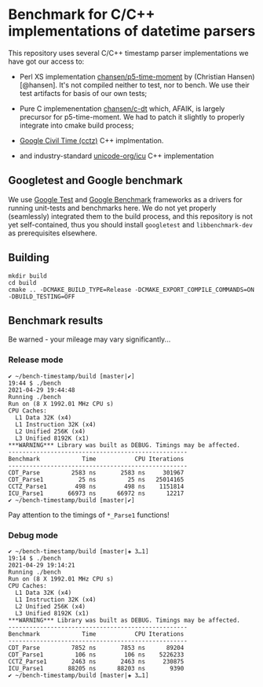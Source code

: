 # Benchmark for C/C++ implementations of datetime parsers

This repository uses several C/C++ timestamp parser implementations
we have got our access to:

- Perl XS implementation [chansen/p5-time-moment](https://github.com/chansen/p5-time-moment.git)
  by  (Christian Hansen)[@hansen]. It's not compiled neither to test, nor 
  to bench. We use their test artifacts for basis of our own tests;

- Pure C implemenentation [chansen/c-dt](https://github.com/chansen/c-dt.git)
  which, AFAIK, is largely precursor for p5-time-moment. We had to patch
  it slightly to properly integrate into cmake build process;

- [Google Civil Time (cctz)](https://github.com/google/cctz.git) C++ 
  implmentation.

- and industry-standard [unicode-org/icu](https://github.com/unicode-org/icu.git) C++ implementation

## Googletest and Google benchmark

We use [Google Test](https://github.com/google/googletest.git) and 
[Google Benchmark](https://github.com/google/benchmark.git) frameworks
as a drivers for running unit-tests and benchmarks here.
We do not yet properly (seamlessly) integrated them to the
build process, and this repository is not yet self-contained, thus you should 
install `googletest` and `libbenchmark-dev` as prerequisites elsewhere.

## Building 

```shell
mkdir build
cd build
cmake .. -DCMAKE_BUILD_TYPE=Release -DCMAKE_EXPORT_COMPILE_COMMANDS=ON -DBUILD_TESTING=OFF
```

## Benchmark results

Be warned - your mileage may vary significantly...

### Release mode

```
✔ ~/bench-timestamp/build [master|✔] 
19:44 $ ./bench 
2021-04-29 19:44:48
Running ./bench
Run on (8 X 1992.01 MHz CPU s)
CPU Caches:
  L1 Data 32K (x4)
  L1 Instruction 32K (x4)
  L2 Unified 256K (x4)
  L3 Unified 8192K (x1)
***WARNING*** Library was built as DEBUG. Timings may be affected.
---------------------------------------------------
Benchmark            Time           CPU Iterations
---------------------------------------------------
CDT_Parse         2583 ns       2583 ns     301967
CDT_Parse1          25 ns         25 ns   25014165
CCTZ_Parse1        498 ns        498 ns    1151814
ICU_Parse1       66973 ns      66972 ns      12217
✔ ~/bench-timestamp/build [master|✔] 
```

Pay attention to the timings of `*_Parse1` functions!

### Debug mode 

```
✔ ~/bench-timestamp/build [master|✚ 3…1] 
19:14 $ ./bench
2021-04-29 19:14:21
Running ./bench
Run on (8 X 1992.01 MHz CPU s)
CPU Caches:
  L1 Data 32K (x4)
  L1 Instruction 32K (x4)
  L2 Unified 256K (x4)
  L3 Unified 8192K (x1)
***WARNING*** Library was built as DEBUG. Timings may be affected.
---------------------------------------------------
Benchmark            Time           CPU Iterations
---------------------------------------------------
CDT_Parse         7852 ns       7853 ns      89204
CDT_Parse1         106 ns        106 ns    5226233
CCTZ_Parse1       2463 ns       2463 ns     230875
ICU_Parse1       88205 ns      88203 ns       9390
✔ ~/bench-timestamp/build [master|✚ 3…1] 

```





